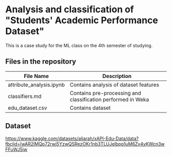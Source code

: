 # Analysis and classification of "Students' Academic Performance Dataset"

This is a case study for the ML class on the 4th semester of studying.


## Files in the repository

| File Name                | Description                                       |
|--------------------------|---------------------------------------------------|
| attribute_analysis.ipynb | Contains analysis of dataset features             |
| classifiers.md           | Contains pre-processing and classification performed in Weka |
| edu_dataset.csv          | Contains dataset                                  |


## Dataset

https://www.kaggle.com/datasets/aljarah/xAPI-Edu-Data/data?fbclid=IwAR2lMQp72rwj5YzwQSRezOKr1nb3TLUJelbpp1uM6Zv4yKWcn3wFFuWJ5iw
